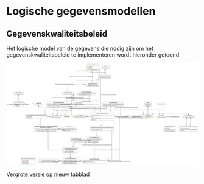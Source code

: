 # Logische gegevensmodellen

## Gegevenskwaliteitsbeleid

Het logische model van de gegevens die nodig zijn om het gegevenskwaliteitsbeleid te implementeren wordt hieronder getoond.

![LGM Gegevenskwaliteitsbeleid](logische-modellen/gegevenskwaliteitsbeleid.uml.svg "Logisch gegevensmodel Gegevenskwaliteitsbeleid")

<a href="./logische-modellen/gegevenskwaliteitsbeleid.uml.svg" target="_blank">Vergrote versie op nieuw tabblad</a>
